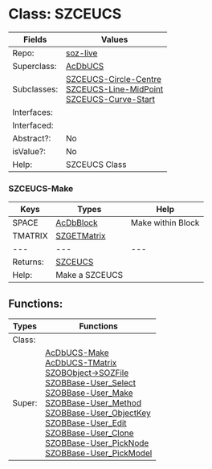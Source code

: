 
# Class:	SZCEUCS

| Fields | Values |
| --------- | --------- |
| Repo: | [soz-live](/repos/soz-live.html) |
| Superclass: | [AcDbUCS](AcDbUCS.html) |
| Subclasses: | [SZCEUCS-Circle-Centre](SZCEUCS-Circle-Centre.html) <br> [SZCEUCS-Line-MidPoint](SZCEUCS-Line-MidPoint.html) <br> [SZCEUCS-Curve-Start](SZCEUCS-Curve-Start.html) |
| Interfaces: |  |
| Interfaced: |  |
| Abstract?: | No |
| isValue?: | No |
| Help: | SZCEUCS Class |

### SZCEUCS-Make

| Keys | Types | Help |
| --------- | --------- | --------- |
| SPACE | [AcDbBlock](AcDbBlock.html) | Make within Block |
| TMATRIX | [SZGETMatrix](SZGETMatrix.html) |  |
| --- | --- | --- |
| Returns: | [SZCEUCS](SZCEUCS.html) |
| Help: | Make a SZCEUCS |


## Functions:

| Types | Functions |
| --------- | --------- |
| Class: |  |
| Super: | [AcDbUCS-Make](AcDbUCS.html) <br> [AcDbUCS-TMatrix](AcDbUCS.html) <br> [SZOBObject->SOZFile](SZOBObject.html) <br> [SZOBBase-User_Select](SZOBBase.html) <br> [SZOBBase-User_Make](SZOBBase.html) <br> [SZOBBase-User_Method](SZOBBase.html) <br> [SZOBBase-User_ObjectKey](SZOBBase.html) <br> [SZOBBase-User_Edit](SZOBBase.html) <br> [SZOBBase-User_Clone](SZOBBase.html) <br> [SZOBBase-User_PickNode](SZOBBase.html) <br> [SZOBBase-User_PickModel](SZOBBase.html) |


